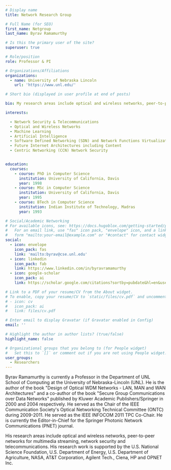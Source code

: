```yaml
---
# Display name
title: Network Research Group

# Full Name (for SEO)
first_name: Netgroup
last_name: Byrav Ramamurthy

# Is this the primary user of the site?
superuser: true

# Role/position
role: Professor & PI

# Organizations/Affiliations
organizations:
  - name: University of Nebraska Lincoln
    url: 'https://www.unl.edu/'

# Short bio (displayed in user profile at end of posts)

bio: My research areas include optical and wireless networks, peer-to-peer networks for multimedia streaming, network security and telecommunications. My research work is supported by the U.S. National Science Foundation, U.S. Department of Energy, U.S. Department of Agriculture, NASA, AT&T Corporation, Agilent Tech., Ciena, HP and OPNET Inc.

interests:

  - Network Security & Telecommunications
  - Optical and Wireless Networks
  - Machine Learning
  - Artificial Intelligence
  - Software Defined Networking (SDN) and Network Functions Virtualization (NFV)
  - Future Internet Architectures including Content
  - Centric Networking (CCN) Network Security


education:
  courses:
    - course: PhD in Computer Science 
      institution: University of California, Davis
      year: 1998
    - course: MSc in Computer Science
      institution: University of California, Davis
      year: 1995
    - course: BTech in Computer Science
      institution: Indian Institute of Technology, Madras
      year: 1993

# Social/Academic Networking
# For available icons, see: https://docs.hugoblox.com/getting-started/page-builder/#icons
#   For an email link, use "fas" icon pack, "envelope" icon, and a link in the
#   form "mailto:your-email@example.com" or "#contact" for contact widget.
social:
  - icon: envelope
    icon_pack: fas
    link: 'mailto:byrav@cse.unl.edu'
  - icon: linkedin
    icon_pack: fab
    link: https://www.linkedin.com/in/byravramamurthy
  - icon: google-scholar
    icon_pack: ai
    link: https://scholar.google.com/citations?sortby=pubdate&hl=en&user=Moj2TLMAAAAJ&view_op=list_works

# Link to a PDF of your resume/CV from the About widget.
# To enable, copy your resume/CV to `static/files/cv.pdf` and uncomment the lines below.
# - icon: cv
#   icon_pack: ai
#   link: files/cv.pdf

# Enter email to display Gravatar (if Gravatar enabled in Config)
email: ''

# Highlight the author in author lists? (true/false)
highlight_name: false

# Organizational groups that you belong to (for People widget)
#   Set this to `[]` or comment out if you are not using People widget.
user_groups:
  - Researchers
---
```


Byrav Ramamurthy is currently a Professor in the Department of UNL School of Computing at the University of Nebraska-Lincoln (UNL). He is the author of the book "Design of Optical WDM Networks - LAN, MAN and WAN Architectures" and a co-author of the book "Secure Group Communications over Data Networks" published by Kluwer Academic Publishers/Springer in 2000 and 2004 respectively. He served as the Chair of the IEEE Communication Society's Optical Networking Technical Committee (ONTC) during 2009-2011. He served as the IEEE INFOCOM 2011 TPC Co-Chair. He is currently the Editor-in-Chief for the Springer Photonic Network Communications (PNET) journal.

His research areas include optical and wireless networks, peer-to-peer networks for multimedia streaming, network security and telecommunications. His research work is supported by the U.S. National Science Foundation, U.S. Department of Energy, U.S. Department of Agriculture, NASA, AT&T Corporation, Agilent Tech., Ciena, HP and OPNET Inc.